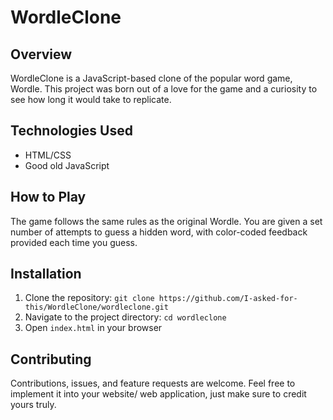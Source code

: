 # WordleClone

## Overview

WordleClone is a JavaScript-based clone of the popular word game, Wordle. This project was born out of a love for the game and a curiosity to see how long it would take to replicate.

## Technologies Used

- HTML/CSS
- Good old JavaScript

## How to Play

The game follows the same rules as the original Wordle. You are given a set number of attempts to guess a hidden word, with color-coded feedback provided each time you guess.

## Installation

1. Clone the repository: `git clone https://github.com/I-asked-for-this/WordleClone/wordleclone.git`
2. Navigate to the project directory: `cd wordleclone`
3. Open `index.html` in your browser

## Contributing

Contributions, issues, and feature requests are welcome. Feel free to implement it into your website/ web application, just make sure to credit yours truly.
